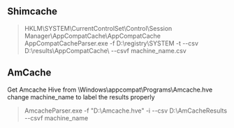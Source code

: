 
## Shimcache

> HKLM\SYSTEM\CurrentControlSet\Control\Session Manager\AppCompatCache\AppCompatCache
> AppCompatCacheParser.exe -f D:\registry\SYSTEM -t --csv D:\results\AppCompatCache\ --csvf machine_name.csv 

## AmCache 

Get Amcache Hive from \Windows\appcompat\Programs\Amcache.hve
change machine_name to label the results properly

> AmcacheParser.exe -f "D:\Amcache.hve" -i --csv D:\AmCacheResults --csvf machine_name
